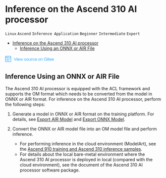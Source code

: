 # Inference on the Ascend 310 AI processor

`Linux` `Ascend` `Inference Application` `Beginner` `Intermediate` `Expert`

<!-- TOC -->

- [Inference on the Ascend 310 AI processor](#inference-on-the-ascend-310-ai-processor)
    - [Inference Using an ONNX or AIR File](#inference-using-an-onnx-or-air-file)

<!-- /TOC -->

<a href="https://gitee.com/mindspore/docs/blob/master/tutorials/inference/source_en/multi_platform_inference_ascend_310.md" target="_blank"><img src="./_static/logo_source.png"></a>

## Inference Using an ONNX or AIR File

The Ascend 310 AI processor is equipped with the ACL framework and supports the OM format which needs to be converted from the model in ONNX or AIR format. For inference on the Ascend 310 AI processor, perform the following steps:

1. Generate a model in ONNX or AIR format on the training platform. For details, see [Export AIR Model](https://www.mindspore.cn/tutorial/training/en/master/use/save_model.html#export-air-model) and [Export ONNX Model](https://www.mindspore.cn/tutorial/training/en/master/use/save_model.html#export-onnx-model).

2. Convert the ONNX or AIR model file into an OM model file and perform inference.
   - For performing inference in the cloud environment (ModelArt), see the [Ascend 910 training and Ascend 310 inference samples](https://support.huaweicloud.com/bestpractice-modelarts/modelarts_10_0026.html).
   - For details about the local bare-metal environment where the Ascend 310 AI processor is deployed in local (compared with the cloud environment), see the document of the Ascend 310 AI processor software package.
